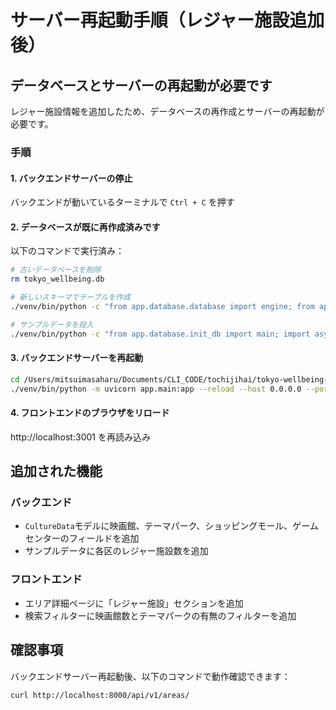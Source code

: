 # サーバー再起動手順（レジャー施設追加後）

## データベースとサーバーの再起動が必要です

レジャー施設情報を追加したため、データベースの再作成とサーバーの再起動が必要です。

### 手順

#### 1. バックエンドサーバーの停止
バックエンドが動いているターミナルで `Ctrl + C` を押す

#### 2. データベースが既に再作成済みです
以下のコマンドで実行済み：
```bash
# 古いデータベースを削除
rm tokyo_wellbeing.db

# 新しいスキーマでテーブルを作成
./venv/bin/python -c "from app.database.database import engine; from app.models.area import Base; Base.metadata.create_all(bind=engine)"

# サンプルデータを投入
./venv/bin/python -c "from app.database.init_db import main; import asyncio; asyncio.run(main())"
```

#### 3. バックエンドサーバーを再起動
```bash
cd /Users/mitsuimasaharu/Documents/CLI_CODE/tochijihai/tokyo-wellbeing-map/backend
./venv/bin/python -m uvicorn app.main:app --reload --host 0.0.0.0 --port 8000
```

#### 4. フロントエンドのブラウザをリロード
http://localhost:3001 を再読み込み

## 追加された機能

### バックエンド
- `CultureData`モデルに映画館、テーマパーク、ショッピングモール、ゲームセンターのフィールドを追加
- サンプルデータに各区のレジャー施設数を追加

### フロントエンド
- エリア詳細ページに「レジャー施設」セクションを追加
- 検索フィルターに映画館数とテーマパークの有無のフィルターを追加

## 確認事項
バックエンドサーバー再起動後、以下のコマンドで動作確認できます：
```bash
curl http://localhost:8000/api/v1/areas/
```
